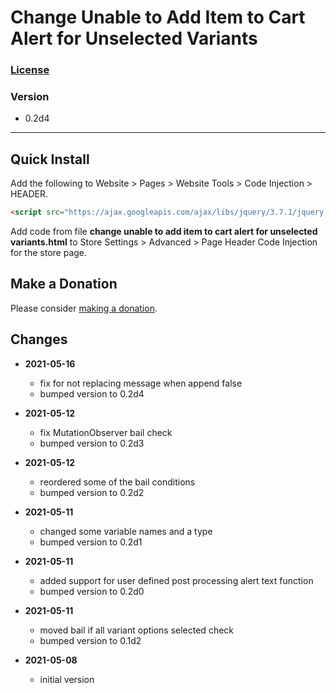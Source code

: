 # Change Unable to Add Item to Cart Alert for Unselected Variants

### [License][99]

### Version

  * 0.2d4

---

## Quick Install

Add the following to Website > Pages > Website Tools > Code Injection > HEADER.

```html
<script src="https://ajax.googleapis.com/ajax/libs/jquery/3.7.1/jquery.min.js"></script>
```

Add code from file **change unable to add item to cart alert for unselected
variants.html** to Store Settings > Advanced > Page Header Code Injection for
the store page.

## Make a Donation

Please consider [making a donation](https://github.com/tomsWebConsulting/twcsl#make-a-donation).

## Changes

* **2021-05-16**

  * fix for not replacing message when append false
  * bumped version to 0.2d4
  
* **2021-05-12**

  * fix MutationObserver bail check
  * bumped version to 0.2d3
  
* **2021-05-12**

  * reordered some of the bail conditions
  * bumped version to 0.2d2
  
* **2021-05-11**

  * changed some variable names and a type
  * bumped version to 0.2d1
  
* **2021-05-11**

  * added support for user defined post processing alert text function
  * bumped version to 0.2d0
  
* **2021-05-11**

  * moved bail if all variant options selected check
  * bumped version to 0.1d2
  
* **2021-05-08**

  * initial version

[99]: https://github.com/tomsWebConsulting/twcsl/blob/main/LICENSE.txt#L1
